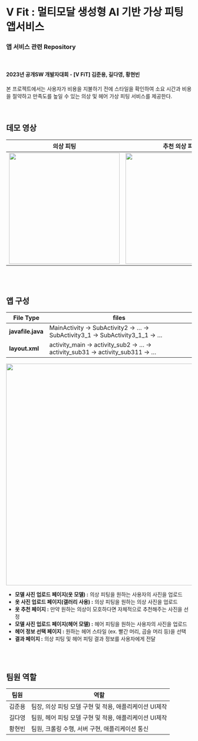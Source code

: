 # V Fit : 멀티모달 생성형 AI 기반 가상 피팅 앱서비스
### 앱 서비스 관련 Repository

<br>

#### 2023년 공개SW 개발자대회 - [V FiT] 김준용, 길다영, 황현빈

본 프로젝트에서는 사용자가 비용을 지불하기 전에 스타일을 확인하여 소요 시간과 비용을 절약하고 만족도를 높일 수 있는 의상 및 헤어 가상 피팅 서비스를 제공한다.

<br>

## 데모 영상

의상 피팅 | 추천 의상 피팅 | 헤어 피팅
--|--|--
<img src="https://github.com/VIP-Projects/V-Fit-App/assets/53934639/389ba37d-7f37-467e-a35c-8bc055414f65" style="width:300px"> | <img src="https://github.com/VIP-Projects/V-Fit-App/assets/53934639/bff31248-aef5-40a4-b8dc-050f5749702a" style="width:300px">|<img src="https://github.com/VIP-Projects/V-Fit-App/assets/53934639/9539fe8a-edfb-4984-9c73-a65ec43ef3d5" style="width:300px">

<br><br>

## 앱 구성

File Type | files
--|--
<b>javafile.java</b> | MainActivity → SubActivity2 → … → SubActivity3_1 → SubActivity3_1_1  → … 
<b>layout.xml</b> | activity_main → activity_sub2 → … → activity_sub31 → activity_sub311  → … 

<p align="center">
<img src="https://github.com/VIP-Projects/V-Fit-App/assets/53934639/3c10f207-6c12-44fe-98e3-224c8dd3461a" style="width:600px"></p>


-	<b> 모델 사진 업로드 페이지(옷 모델) :</b> 의상 피팅을 원하는 사용자의 사진을 업로드
-	<b> 옷 사진 업로드 페이지(갤러리 사용) :</b> 의상 피팅을 원하는 의상 사진을 업로드
-	<b> 옷 추천 페이지 :</b> 만약 원하는 의상이 모호하다면 자체적으로 추천해주는 사진을 선정
-	<b> 모델 사진 업로드 페이지(헤어 모델) :</b> 헤어 피팅을 원하는 사용자의 사진을 업로드
-	<b> 헤어 정보 선택 페이지 :</b> 원하는 헤어 스타일 (ex. 빨간 머리, 곱슬 머리 등)을 선택
-	<b> 결과 페이지 :</b> 의상 피팅 및 헤어 피팅 결과 정보를 사용자에게 전달



<!--
<br><br>

## 시스템 구성

<p align="center">
<img src="https://github.com/VIP-Projects/V-Fit-App/assets/53934639/7bccd6fc-4c68-42cf-97b4-bf53d83e476f" style="width:600px"></p>

#### 의상 피팅 방법
- 옷 마스크 추출 → 모델 Pose, Segmentation → 추론
  -	Virtual Fitting model : Pose Estimation(Open Pose - pose_iter_440000.caffemodel)
  -	Fashion Mask Extraction Model : U2Net Model
  -	Human Segmentation Mask Model : ACGPN Model

<br>

#### 헤어 피팅 방법
- 이미지와 헤어 정보 텍스트를 입력 → 멀티모달 수행 → 헤어 합성 이미지 생성
  - cloud API를 통해 StyleCLIP 모델을 사용
  - 헤어스타일 관련 텍스트 정보를 입력으로 받아 사용자 이미지를 변경하는 멀티 모달 수행 
  - manipulation_strength 옵션을 사용하여 스타일 세기 조정
- 종류
  Types of hair fitting | hairs
  -- | --
  헤어스타일 | fringle hair(앞머리), short hair(짧은 머리), lonb hair(긴 머리), straignt hair(생머리),   <br> culry hairstyle(곱슬머리), afri hairstyle(크고 둥글게 만든 곱슬머리), hi-top fade hair(정수리의 머리카락을 길게 기르고 옆머리를 매우 짧게 이발),   <br> mohawk hairstyle(정수리를 중심으로 정가운데만 곧게 뻗치게 하고 양옆은 삭발), bald(대머리)
  헤어 컬러 | blond, red, blue, white, black, grey

<br>

#### 웹 크롤링 방법
- 이미지 데이터 및 상품 정보 데이터 크롤링, 성별 및 카테고리별 분류, 가상 피팅 방법과의 연동 및 추천 옷 이미지 제공
  -	(성별 – 카테고리) 별로 의상 이미지를 무신사 추천순으로 수집
  -	의상 피팅에 적합한 이미지를 선별
  -	사용자 추천 옷 이미지로 사용

-->

<br><br>

## 팀원 역할

팀원|역할
--|--
김준용|팀장, 의상 피팅 모델 구현 및 적용, 애플리케이션 UI제작
길다영|팀원, 헤어 피팅 모델 구현 및 적용, 애플리케이션 UI제작
황현빈|팀원, 크롤링 수행, 서버 구현, 애플리케이션 통신


